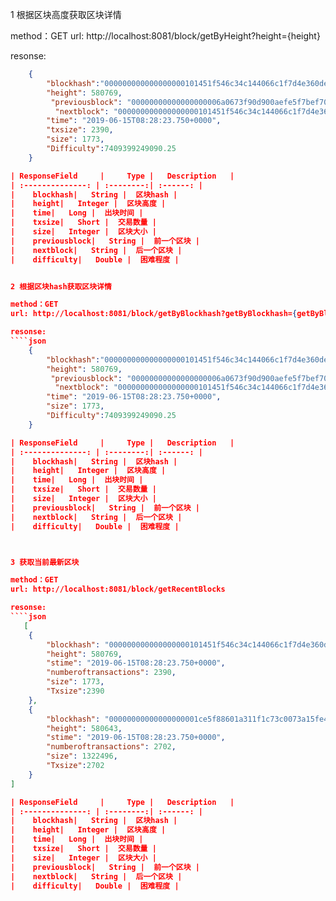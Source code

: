 1 根据区块高度获取区块详情

method：GET
url: http://localhost:8081/block/getByHeight?height={height}

resonse:
````json
    {
        "blockhash":"000000000000000000101451f546c34c144066c1f7d4e360de321a0bbf43dedb",
        "height": 580769,
         "previousblock": "00000000000000000006a0673f90d900aefe5f7bef705f7dbdabe9b7077e06dd",
          "nextblock": "000000000000000000101451f546c34c144066c1f7d4e360de321a0bbf43dedb",
        "time": "2019-06-15T08:28:23.750+0000",
        "txsize": 2390,
        "size": 1773,
        "Difficulty":7409399249090.25
    }

| ResponseField     |     Type |   Description   | 
| :--------------: | :--------:| :------: |
|    blockhash|   String |  区块hash |
|    height|   Integer |  区块高度 |
|    time|   Long |  出块时间 |
|    txsize|   Short |  交易数量 |
|    size|   Integer |  区块大小 |
|    previousblock|   String |  前一个区块 |
|    nextblock|   String |  后一个区块 |
|    difficulty|   Double |  困难程度 |


2 根据区块hash获取区块详情

method：GET
url: http://localhost:8081/block/getByBlockhash?getByBlockhash={getByBlockhash}

resonse:
````json
    {
        "blockhash":"000000000000000000101451f546c34c144066c1f7d4e360de321a0bbf43dedb",
        "height": 580769,
         "previousblock": "00000000000000000006a0673f90d900aefe5f7bef705f7dbdabe9b7077e06dd",
          "nextblock": "000000000000000000101451f546c34c144066c1f7d4e360de321a0bbf43dedb",
        "time": "2019-06-15T08:28:23.750+0000",
        "size": 1773,
        "Difficulty":7409399249090.25
    }

| ResponseField     |     Type |   Description   | 
| :--------------: | :--------:| :------: |
|    blockhash|   String |  区块hash |
|    height|   Integer |  区块高度 |
|    time|   Long |  出块时间 |
|    txsize|   Short |  交易数量 |
|    size|   Integer |  区块大小 |
|    previousblock|   String |  前一个区块 |
|    nextblock|   String |  后一个区块 |
|    difficulty|   Double |  困难程度 |



3 获取当前最新区块

method：GET
url: http://localhost:8081/block/getRecentBlocks

resonse:
````json
   [
    {
        "blockhash": "000000000000000000101451f546c34c144066c1f7d4e360de321a0bbf43dedb",
        "height": 580769,
        "stime": "2019-06-15T08:28:23.750+0000",
        "numberoftransactions": 2390,
        "size": 1773,
        "Txsize":2390
    },
    {
        "blockhash": "00000000000000000001ce5f88601a311f1c73c0073a15fe4e5956da7fbcd78b",
        "height": 580643,
        "stime": "2019-06-15T08:28:23.750+0000",
        "numberoftransactions": 2702,
        "size": 1322496,
        "Txsize":2702
    }
]

| ResponseField     |     Type |   Description   | 
| :--------------: | :--------:| :------: |
|    blockhash|   String |  区块hash |
|    height|   Integer |  区块高度 |
|    time|   Long |  出块时间 |
|    txsize|   Short |  交易数量 |
|    size|   Integer |  区块大小 |
|    previousblock|   String |  前一个区块 |
|    nextblock|   String |  后一个区块 |
|    difficulty|   Double |  困难程度 |







